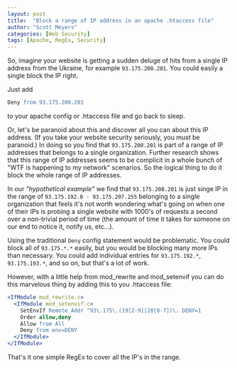 ```yaml
---
layout: post
title:  "Block a range of IP address in an apache .htaccess file"
author: "Scott Meyers"
categories: [Web Security]
tags: [Apache, RegEx, Security]
---
```


So, imagine your website is getting a sudden deluge of hits from a single IP address from the Ukraine, for example `93.175.200.201`. You could easily a single block the IP right.

Just add

```apache
Deny from 93.175.200.201
```

to your apache config or .htaccess file and go back to sleep.

Or, let's be paranoid about this and discover all you can about this IP address. (If you take your website security seriously, you must be paranoid.) In doing so you find that `93.175.200.201` is part of a range of IP addresses that belongs to a single organization. Further research shows that this range of IP addresses seems to be complicit in a whole bunch of "WTF is happening to my network" scenarios. So the logical thing to do it block the whole range of IP addresses.

In our *"hypothetical example"* we find that `93.175.200.201` is just singe IP in the range of `93.175.192.0 - 93.175.207.255` belonging to a single organization that feels it's not worth wondering what's going on when one of their IPs is probing a single website with 1000's of requests a second over a non-trivial period of time (the amount of time it takes for someone on our end to notice it, notify us, etc...).

Using the traditional `Deny` config statement would be problematic. You could block all of `93.175.*.*` easily, but you would be blocking many more IPs than necessary. You could add individual entries for `93.175.192.*`, `93.175.193.*`, and so on, but that's a lot of work.

However, with a little help from mod_rewrite and mod_setenvif you can do this marvelous thing by adding this to you .htaccess file:

```apache
<IfModule mod_rewrite.c>
  <IfModule mod_setenvif.c>
    SetEnvIf Remote_Addr ^93\.175\.(19[2-9]|20[0-7])\. DENY=1
    Order allow,deny
    Allow from All
    Deny from env=DENY
  </IfModule>
</IfModule>
```  

That's it one simple RegEx to cover all the IP's in the range.
